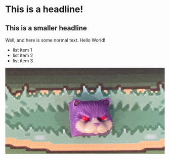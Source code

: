 # This is a headline!

## This is a smaller headline

Well, and here is some normal text. Hello World!

* list item 1
* list item 2
* list item 3

![](ratata.jpg)
